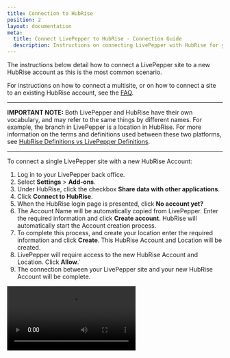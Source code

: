 ```yaml
---
title: Connection to HubRise
position: 2
layout: documentation
meta:
  title: Connect LivePepper to HubRise - Connection Guide
  description: Instructions on connecting LivePepper with HubRise for your EPOS to work with other apps as a cohesive whole. Connect apps and synchronise your data.
---
```


The instructions below detail how to connect a LivePepper site to a new HubRise account as this is the most common scenario.

For instructions on how to connect a multisite, or on how to connect a site to an existing HubRise account, see the [FAQ](/apps/livepepper/faqs/).

---

**IMPORTANT NOTE:** Both LivePepper and HubRise have their own vocabulary, and may refer to the same things by different names. For example, the branch in LivePepper is a location in HubRise. For more information on the terms and definitions used between these two platforms, see [HubRise Definitions vs LivePepper Definitions](/apps/livepepper/troubleshooting/#hubrise-definitions-vs-livepepper-definitions).

---

To connect a single LivePepper site with a new HubRise Account:

1. Log in to your LivePepper back office.
1. Select **Settings** > **Add-ons**.
1. Under HubRise, click the checkbox **Share data with other applications**.
1. Click **Connect to HubRise**.
1. When the HubRise login page is presented, click **No account yet?**
1. The Account Name will be automatically copied from LivePepper. Enter the required information and click **Create account**. HubRise will automatically start the Account creation process.
1. To complete this process, and create your location enter the required information and click **Create**. This HubRise Account and Location will be created.
1. LivePepper will require access to the new HubRise Account and Location. Click **Allow**.˙
1. The connection between your LivePepper site and your new HubRise Account will be complete.

<video controls title="Connect to HubRise example">
  <source src="../images/008-connect-hubrise.webm" type="video/webm"/>
</video>

